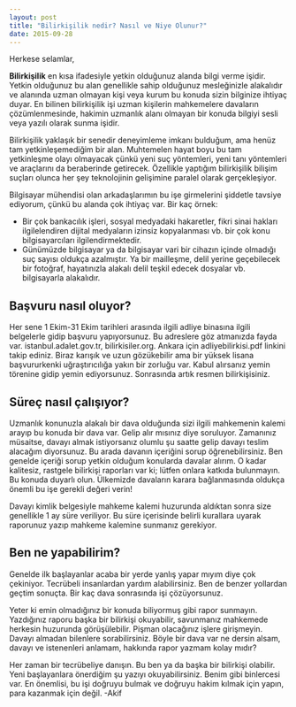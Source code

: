 ```yaml
---
layout: post
title: "Bilirkişilik nedir? Nasıl ve Niye Olunur?"
date: 2015-09-28
---
```


Herkese selamlar,

**Bilirkişilik** en kısa ifadesiyle yetkin olduğunuz alanda bilgi verme işidir. Yetkin olduğunuz bu alan genellikle sahip olduğunuz mesleğinizle alakalıdır ve alanında uzman olmayan kişi veya kurum bu konuda sizin bilginize ihtiyaç duyar.
En bilinen bilirkişilik işi uzman kişilerin mahkemelere davaların çözümlenmesinde, hakimin uzmanlık alanı olmayan bir konuda bilgiyi sesli veya yazılı olarak sunma işidir.

Bilirkişilik yaklaşık bir senedir deneyimleme imkanı bulduğum, ama henüz tam yetkinleşemediğim bir alan. Muhtemelen hayat boyu bu tam yetkinleşme olayı olmayacak çünkü yeni suç yöntemleri, yeni tanı yöntemleri ve araçlarını da beraberinde getirecek. Özellikle yaptığım bilirkişilik bilişim suçları olunca her şey teknolojinin gelişimine paralel olarak gerçekleşiyor.

Bilgisayar mühendisi olan arkadaşlarımın bu işe girmelerini şiddetle tavsiye ediyorum, çünkü bu alanda çok ihtiyaç var. Bir kaç örnek:

- Bir çok bankacılık işleri, sosyal medyadaki hakaretler, fikri sinai hakları ilgilelendiren dijital medyaların izinsiz kopyalanması vb. bir çok konu bilgisayarcıları ilgilendirmektedir.
- Günümüzde bilgisayar ya da bilgisayar vari bir cihazın içinde olmadığı suç sayısı oldukça azalmıştır. Ya bir mailleşme, delil yerine geçebilecek bir fotoğraf, hayatınızla alakalı delil teşkil edecek dosyalar vb. bilgisayarla alakalıdır.

## Başvuru nasıl oluyor?

Her sene 1 Ekim-31 Ekim tarihleri arasında ilgili adliye binasına ilgili belgelerle gidip başvuru yapıyorsunuz. Bu adreslere göz atmanızda fayda var. istanbul.adalet.gov.tr, bilirkisiler.org. Ankara için adliyebilirkisi.pdf linkini takip ediniz.  Biraz karışık ve uzun gözükebilir ama bir yüksek lisana başvururkenki uğraştırıcılığa yakın bir zorluğu var. Kabul alırsanız yemin törenine gidip yemin ediyorsunuz. Sonrasında artık resmen bilirkişisiniz.

## Süreç nasıl çalışıyor?

Uzmanlık konunuzla alakalı bir dava olduğunda sizi ilgili mahkemenin kalemi arayıp bu konuda bir dava var. Gelip alır mısınız diye soruluyor. Zamanınız müsaitse, davayı almak istiyorsanız olumlu şu saatte gelip davayı teslim alacağım diyorsunuz. Bu arada davanın içeriğini sorup öğrenebilirsiniz. Ben genelde içeriği sorup yetkin olduğum konularda davalar alırım. O kadar kalitesiz, rastgele bilirkişi raporları var ki; lütfen onlara katkıda bulunmayın. Bu konuda duyarlı olun. Ülkemizde davaların karara bağlanmasında oldukça önemli bu işe gerekli değeri verin!

Davayı kimlik belgesiyle mahkeme kalemi huzurunda aldıktan sonra size genellikle 1 ay süre veriliyor. Bu süre içerisinde belirli kurallara uyarak raporunuz yazıp mahkeme kalemine sunmanız gerekiyor.

## Ben ne yapabilirim?
Genelde ilk başlayanlar acaba bir yerde yanlış yapar mıyım diye çok çekiniyor. Tecrübeli insanlardan yardım alabilirsiniz. Ben de benzer yollardan geçtim sonuçta. Bir kaç dava sonrasında işi çözüyorsunuz.

Yeter ki emin olmadığınız bir konuda biliyormuş gibi rapor sunmayın. Yazdığınız raporu başka bir bilirkişi okuyabilir, savunmanız mahkemede herkesin huzurunda görüşülebilir. Pişman olacağınız işlere girişmeyin. Davayı almadan bilenlere sorabilirsiniz. Böyle bir dava var ne dersin alsam, davayı ve istenenleri anlamam, hakkında rapor yazmam kolay mıdır?

Her zaman bir tecrübeliye danışın. Bu ben ya da başka bir bilirkişi olabilir. Yeni başlayanlara önerdiğim şu yazıyı okuyabilirsiniz. Benim gibi binlercesi var. En önemlisi, bu işi doğruyu bulmak ve doğruyu hakim kılmak için yapın, para kazanmak için değil.   -Akif
